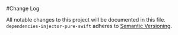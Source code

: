 #Change Log

All notable changes to this project will be documented in this file.
`dependencies-injector-pure-swift` adheres to [Semantic Versioning](http://semver.org/).
